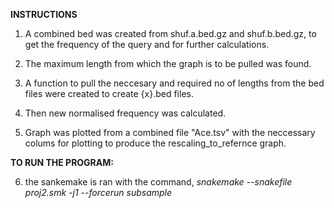 **INSTRUCTIONS**
1. A combined bed was created from shuf.a.bed.gz and shuf.b.bed.gz, to get the frequency of the query and for further calculations.

2. The maximum length from which the graph is to be pulled was found.

3. A function to pull the neccesary and required no of lengths from the bed files were created to create {x}.bed files.

4. Then new normalised frequency was calculated.

5. Graph was plotted from a combined file "Ace.tsv" with the neccessary colums for plotting to produce the rescaling_to_refernce graph.

**TO RUN THE PROGRAM:**

6. the sankemake is ran with the command, *snakemake --snakefile proj2.smk -j1 --forcerun subsample*
